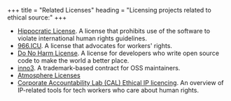 +++
title = "Related Licenses"
heading = "Licensing projects related to ethical source:"
+++

* [Hippocratic License](https://firstdonoharm.dev). A license that prohibits use of the software to violate international human rights guidelines.
* [966.ICU](https://github.com/996icu/996.ICU). A license that advocates for workers' rights.
* [Do No Harm License](https://github.com/raisely/NoHarm). A license for developers who write open source code to make the world a better place.
* [inno3](https://framagit.org/inno3/tm-contract-for-oss-maintainers). A trademark-based contract for OSS maintainers.
* [Atmosphere Licenses](https://www.open-austin.org/atmosphere-license/about/index.html)
* [Corporate Accountability Lab (CAL) Ethical IP licencing](https://legaldesign.org/ethical-ip). An overview of IP-related tools for tech workers who care about human rights.
